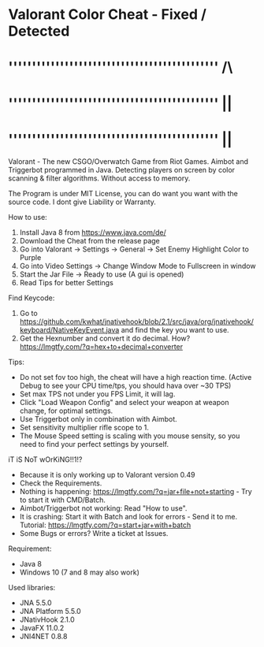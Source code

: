 # Valorant Color Cheat - Fixed / Detected
# ''''''''''''''''''''''''''''''''''''''''''''' /\
# '''''''''''''''''''''''''''''''''''''''''''''  ||
# '''''''''''''''''''''''''''''''''''''''''''''  ||

Valorant - The new CSGO/Overwatch Game from Riot Games.
Aimbot and Triggerbot programmed in Java. Detecting players on screen by color scanning & filter algorithms. 
Without access to memory.

The Program is under MIT License, you can do want you want with the source code. I dont give Liability or Warranty.

How to use:
1. Install Java 8 from https://www.java.com/de/
2. Download the Cheat from the release page
3. Go into Valorant -> Settings -> General -> Set Enemy Highlight Color to Purple
4. Go into Video Settings -> Change Window Mode to Fullscreen in window
5. Start the Jar File -> Ready to use (A gui is opened)
6. Read Tips for better Settings

Find Keycode:
1. Go to https://github.com/kwhat/jnativehook/blob/2.1/src/java/org/jnativehook/keyboard/NativeKeyEvent.java and find the key you want to use.
2. Get the Hexnumber and convert it do decimal. How? https://lmgtfy.com/?q=hex+to+decimal+converter

Tips:
- Do not set fov too high, the cheat will have a high reaction time. (Active Debug to see your CPU time/tps, you should hava over ~30 TPS)
- Set max TPS not under you FPS Limit, it will lag.
- Click "Load Weapon Config" and select your weapon at weapon change, for optimal settings.
- Use Triggerbot only in combination with Aimbot.
- Set sensitivity multiplier rifle scope to 1.
- The Mouse Speed setting is scaling with you mouse sensity, so you need to find your perfect settings by yourself.

iT iS NoT wOrKiNG!!1!?
- Because it is only working up to Valorant version 0.49
- Check the Requirements.
- Nothing is happening: https://lmgtfy.com/?q=jar+file+not+starting - Try to start it with CMD/Batch.
- Aimbot/Triggerbot not working: Read "How to use".
- It is crashing: Start it with Batch and look for errors - Send it to me. Tutorial: https://lmgtfy.com/?q=start+jar+with+batch
- Some Bugs or errors? Write a ticket at Issues.

Requirement:
- Java 8
- Windows 10 (7 and 8 may also work)

Used libraries:
- JNA 5.5.0
- JNA Platform 5.5.0
- JNativHook 2.1.0
- JavaFX 11.0.2
- JNI4NET 0.8.8
